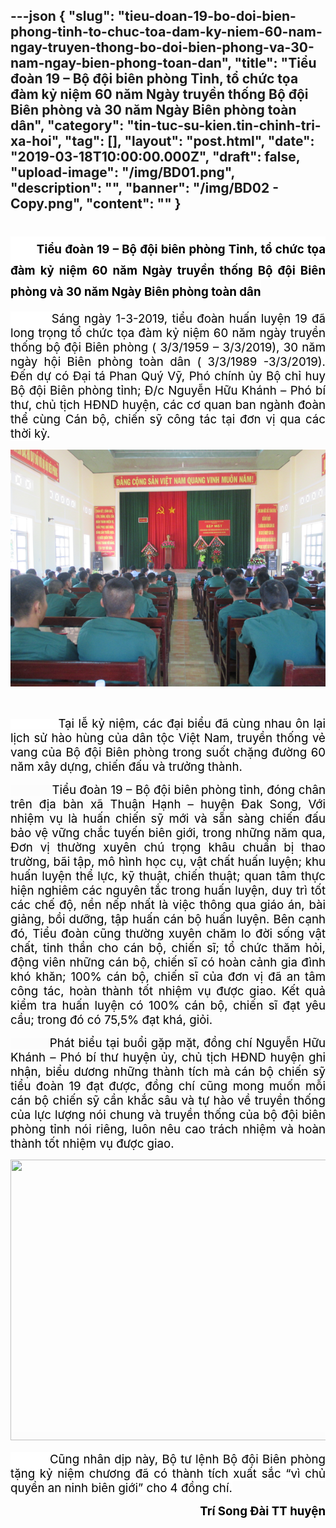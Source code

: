 ---json
{
    "slug": "tieu-doan-19-bo-doi-bien-phong-tinh-to-chuc-toa-dam-ky-niem-60-nam-ngay-truyen-thong-bo-doi-bien-phong-va-30-nam-ngay-bien-phong-toan-dan",
    "title": "Tiểu đoàn 19 – Bộ đội biên phòng Tỉnh, tổ chức tọa đàm kỷ niệm 60 năm Ngày truyền thống Bộ đội Biên phòng và 30 năm Ngày Biên phòng toàn dân",
    "category": "tin-tuc-su-kien.tin-chinh-tri-xa-hoi",
    "tag": [],
    "layout": "post.html",
    "date": "2019-03-18T10:00:00.000Z",
    "draft": false,
    "upload-image": "/img/BD01.png",
    "description": "",
    "banner": "/img/BD02 - Copy.png",
    "__content__": ""
}
---
<h1 style="margin-left:0in; margin-right:0in; text-align:justify"><span style="background-color:white"><span style="font-size:14.0pt"><span style="color:black">&nbsp; &nbsp; &nbsp; &nbsp; Tiểu đo&agrave;n 19 &ndash; Bộ đội bi&ecirc;n ph&ograve;ng Tỉnh, tổ chức tọa đ&agrave;m kỷ niệm 60 năm Ng&agrave;y truyền thống Bộ đội Bi&ecirc;n ph&ograve;ng v&agrave; 30 năm Ng&agrave;y Bi&ecirc;n ph&ograve;ng to&agrave;n d&acirc;n</span></span></span></h1>

<p style="text-align:justify"><span style="background-color:white"><span style="font-size:14.0pt"><span style="color:black"><span style="background-color:white">&nbsp; &nbsp; &nbsp; &nbsp; &nbsp;S&aacute;ng ng&agrave;y 1-3-2019, tiểu đo&agrave;n huấn luyện 19 đ&atilde; long trọng tổ chức tọa đ&agrave;m kỷ niệm 60 năm ng&agrave;y truyền thống bộ đội Bi&ecirc;n ph&ograve;ng ( 3/3/1959 &ndash; 3/3/2019), 30 năm ng&agrave;y hội Bi&ecirc;n ph&ograve;ng to&agrave;n d&acirc;n ( 3/3/1989 -3/3/2019). Đến dự c&oacute; Đại t&aacute; Phan Qu&yacute; Vỹ, Ph&oacute; ch&iacute;nh ủy Bộ chỉ huy Bộ đội Bi&ecirc;n ph&ograve;ng tỉnh; Đ/c Nguyễn Hữu Kh&aacute;nh &ndash; Ph&oacute; b&iacute; thư, chủ tịch HĐND huyện, c&aacute;c cơ quan ban ng&agrave;nh đo&agrave;n thể c&ugrave;ng C&aacute;n bộ, chiến sỹ c&ocirc;ng t&aacute;c tại đơn vị qua c&aacute;c thời kỳ.</span></span></span></span></p>

<p style="text-align:justify"><img alt="" src="/img/BD01.png" /></p>

<p style="text-align:justify">&nbsp;</p>

<p style="text-align:justify"><span style="background-color:white"><span style="font-size:14.0pt"><span style="color:black">&nbsp; &nbsp; &nbsp; &nbsp; &nbsp; &nbsp; Tại lễ kỷ niệm, c&aacute;c đại biểu đ&atilde; c&ugrave;ng nhau &ocirc;n lại lịch sử h&agrave;o h&ugrave;ng của d&acirc;n tộc Việt Nam, truyền thống vẻ vang của Bộ đội Bi&ecirc;n ph&ograve;ng trong suốt chặng đường 60 năm x&acirc;y dựng, chiến đấu v&agrave; trưởng th&agrave;nh. </span></span></span></p>

<p style="margin-left:0in; margin-right:0in; text-align:justify"><span style="background-color:#fcfcfc"><span style="font-size:14.0pt"><span style="color:black">&nbsp; &nbsp; &nbsp; &nbsp; &nbsp; &nbsp; Tiểu đo&agrave;n 19 &ndash; Bộ đội bi&ecirc;n ph&ograve;ng tỉnh, đ&oacute;ng ch&acirc;n tr&ecirc;n địa b&agrave;n x&atilde; Thuận Hạnh &ndash; huyện Đak Song, Với nhiệm vụ l&agrave; huấn chiến sỹ mới v&agrave; sẵn s&agrave;ng chiến đấu bảo vệ vững chắc tuyến bi&ecirc;n giới, trong những năm qua, Đơn vị thường xuy&ecirc;n ch&uacute; trọng kh&acirc;u chuẩn bị thao trường, b&atilde;i tập, m&ocirc; h&igrave;nh học cụ, vật chất huấn luyện; khu huấn luyện thể lực, kỹ thuật, chiến thuật; quan t&acirc;m thực hiện nghi&ecirc;m c&aacute;c nguy&ecirc;n tắc trong huấn luyện, duy tr&igrave; tốt c&aacute;c chế độ, nền nếp nhất l&agrave; việc th&ocirc;ng qua gi&aacute;o &aacute;n, b&agrave;i giảng, bồi dưỡng, tập huấn c&aacute;n bộ huấn luyện. B&ecirc;n cạnh đ&oacute;, Tiểu đo&agrave;n cũng thường xuy&ecirc;n chăm lo đời sống vật chất, tinh thần cho c&aacute;n bộ, chiến sĩ; tổ chức thăm hỏi, động vi&ecirc;n những c&aacute;n bộ, chiến sĩ c&oacute; ho&agrave;n cảnh gia đ&igrave;nh kh&oacute; khăn; 100% c&aacute;n bộ, chiến sĩ của đơn vị đ&atilde; an t&acirc;m c&ocirc;ng t&aacute;c, ho&agrave;n th&agrave;nh tốt nhiệm vụ được giao. Kết quả kiểm tra huấn luyện c&oacute; 100% c&aacute;n bộ, chiến sĩ đạt y&ecirc;u cầu; trong đ&oacute; c&oacute; 75,5% đạt kh&aacute;, giỏi. </span></span></span></p>

<p style="margin-left:0in; margin-right:0in; text-align:justify"><span style="background-color:#fcfcfc"><span style="font-size:14.0pt"><span style="color:black">&nbsp; &nbsp; &nbsp; &nbsp; &nbsp; Ph&aacute;t biểu tại buổi gặp mặt, đồng ch&iacute; Nguyễn Hữu Kh&aacute;nh &ndash; Ph&oacute; b&iacute; thư huyện ủy, chủ tịch HĐND huyện ghi nhận, biểu dương những th&agrave;nh t&iacute;ch m&agrave; c&aacute;n bộ chiến sỹ tiểu đo&agrave;n 19 đạt được, đồng ch&iacute; cũng mong muốn mỗi c&aacute;n bộ chiến sỹ cần khắc s&acirc;u v&agrave; tự h&agrave;o về truyền thống của lực lượng n&oacute;i chung v&agrave; truyền thống của bộ đội bi&ecirc;n ph&ograve;ng tỉnh n&oacute;i ri&ecirc;ng, lu&ocirc;n n&ecirc;u cao tr&aacute;ch nhiệm v&agrave; ho&agrave;n th&agrave;nh tốt nhiệm vụ được giao.</span></span></span></p>

<p style="margin-left:0in; margin-right:0in; text-align:justify"><span style="background-color:#fcfcfc"><span style="font-size:14.0pt"><span style="color:black"><img src="file:///C:\Users\PHANTR~1\AppData\Local\Temp\msohtmlclip1\01\clip_image004.jpg" style="height:449px; width:600px" /></span></span></span></p>

<p style="text-align:justify"><span style="font-size:14.0pt"><span style="background-color:white"><span style="color:black">&nbsp; &nbsp; &nbsp; &nbsp; &nbsp; Cũng nh&acirc;n dịp n&agrave;y, Bộ tư lệnh Bộ đội Bi&ecirc;n ph&ograve;ng tặng kỷ niệm chương đ&atilde; c&oacute; th&agrave;nh t&iacute;ch xuất sắc &ldquo;v&igrave; chủ quyền an ninh bi&ecirc;n giới&rdquo; cho 4 đồng ch&iacute;.</span></span></span></p>

<p style="text-align:right"><strong><span style="font-size:14.0pt"><span style="background-color:white"><span style="color:black">Tr&iacute; Song Đ&agrave;i TT huyện</span></span></span></strong></p>

<p style="text-align:justify">&nbsp;</p>

